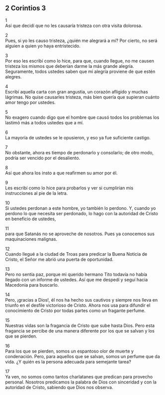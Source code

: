## 2 Corintios 3

1  
Así que decidí que no les causaría tristeza con otra visita dolorosa.

2  
Pues, si yo les causo tristeza, ¿quién me alegrará a mí? Por cierto, no será
alguien a quien yo haya entristecido.

3  
Por eso les escribí como lo hice, para que, cuando llegue, no me causen
tristeza los mismos que deberían darme la más grande alegría. Seguramente,
todos ustedes saben que mi alegría proviene de que estén alegres.

4  
Escribí aquella carta con gran angustia, un corazón afligido y muchas lágrimas.
No quise causarles tristeza, más bien quería que supieran cuánto amor tengo por
ustedes.

5  
No exagero cuando digo que el hombre que causó todos los problemas los lastimó
más a todos ustedes que a mí.

6  
La mayoría de ustedes se le opusieron, y eso ya fue suficiente castigo.

7  
No obstante, ahora es tiempo de perdonarlo y consolarlo; de otro modo, podría
ser vencido por el desaliento.

8  
Así que ahora los insto a que reafirmen su amor por él.

9  
Les escribí como lo hice para probarlos y ver si cumplirían mis instrucciones
al pie de la letra.

10  
Si ustedes perdonan a este hombre, yo también lo perdono. Y, cuando yo perdono
lo que necesita ser perdonado, lo hago con la autoridad de Cristo en beneficio
de ustedes,

11  
para que Satanás no se aproveche de nosotros. Pues ya conocemos sus
maquinaciones malignas.

12  
Cuando llegué a la ciudad de Troas para predicar la Buena Noticia de Cristo, el Señor me abrió una puerta de oportunidad.

13  
Pero no sentía paz, porque mi querido hermano Tito todavía no había llegado con
un informe de ustedes. Así que me despedí y seguí hacia Macedonia para
buscarlo.

14  
Pero, ¡gracias a Dios!, él nos ha hecho sus cautivos y siempre nos lleva en
triunfo en el desfile victorioso de Cristo. Ahora nos usa para difundir el
conocimiento de Cristo por todas partes como un fragante perfume.

15  
Nuestras vidas son la fragancia de Cristo que sube hasta Dios. Pero esta
fragancia se percibe de una manera diferente por los que se salvan y los que se
pierden.

16  
Para los que se pierden, somos un espantoso olor de muerte y condenación. Pero,
para aquellos que se salvan, somos un perfume que da vida. ¿Y quién es la
persona adecuada para semejante tarea?

17  
Ya ven, no somos como tantos charlatanes que predican para provecho personal.
Nosotros predicamos la palabra de Dios con sinceridad y con la autoridad de
Cristo, sabiendo que Dios nos observa.



